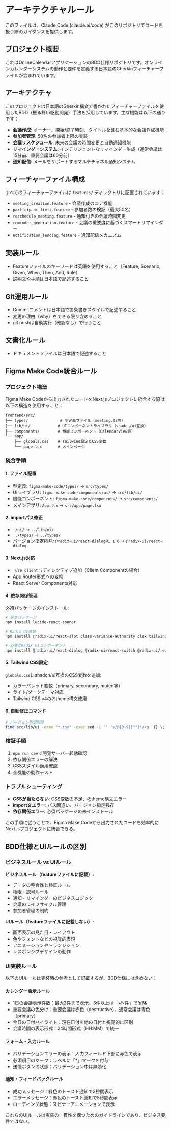# アーキテクチャルール

このファイルは、Claude Code (claude.ai/code) がこのリポジトリでコードを扱う際のガイダンスを提供します。

## プロジェクト概要

これはOnlineCalendarアプリケーションのBDD仕様リポジトリです。オンラインカレンダーシステムの動作と要件を定義する日本語のGherkinフィーチャーファイルが含まれています。

## アーキテクチャ

このプロジェクトは日本語のGherkin構文で書かれたフィーチャーファイルを使用したBDD（振る舞い駆動開発）手法を採用しています。主な機能は以下の通りです：

- **会議作成**: オーナー、開始/終了時刻、タイトルを含む基本的な会議作成機能
- **参加者管理**: 50名の参加者上限の実装
- **会議リスケジュール**: 未来の会議の時間変更と自動通知機能
- **リマインダーシステム**: インテリジェントなリマインダー生成（通常会議は15分前、重要会議は60分前）
- **通知配信**: メールをサポートするマルチチャネル通知システム

## フィーチャーファイル構成

すべてのフィーチャーファイルは `features/` ディレクトリに配置されています：
- `meeting_creation.feature` - 会議作成のコア機能
- `participant_limit.feature` - 参加者数の検証（最大50名）
- `reschedule_meeting.feature` - 通知付きの会議時間変更
- `reminder_generation.feature` - 会議の重要度に基づくスマートリマインダー
- `notification_sending.feature` - 通知配信メカニズム

## 実装ルール

- Featureファイルのキーワードは英語を使用すること（Feature, Scenario, Given, When, Then, And, Rule）
- 説明文や手順は日本語で記述すること

## Git運用ルール

- Commitコメントは日本語で箇条書きスタイルで記述すること
- 変更の理由（why）をできる限り含めること
- git pushは自動実行（確認なし）で行うこと

## 文書化ルール

- ドキュメントファイルは日本語で記述すること

## Figma Make Code統合ルール

### プロジェクト構造
Figma Make Codeから出力されたコードをNext.jsプロジェクトに統合する際は以下の構造を使用すること：

```
frontend/src/
├── types/              # 型定義ファイル（meeting.ts等）
├── lib/ui/            # UIコンポーネントライブラリ（shadcn/ui互換）
├── components/        # 機能コンポーネント（CalendarView等）
└── app/
    ├── globals.css    # Tailwind設定とCSS変数
    └── page.tsx       # メインページ
```

### 統合手順

#### 1. ファイル配置
- 型定義: `figma-make-code/types/` → `src/types/`
- UIライブラリ: `figma-make-code/components/ui/` → `src/lib/ui/`
- 機能コンポーネント: `figma-make-code/components/` → `src/components/`
- メインアプリ: `App.tsx` → `src/app/page.tsx`

#### 2. importパス修正
- `./ui/` → `../lib/ui/`
- `../types/` → `../types/`
- バージョン指定削除: `@radix-ui/react-dialog@1.1.6` → `@radix-ui/react-dialog`

#### 3. Next.js対応
- `'use client';`ディレクティブ追加（Client Componentの場合）
- App Router形式への変換
- React Server Components対応

#### 4. 依存関係管理
必須パッケージのインストール:
```bash
# 基本パッケージ
npm install lucide-react sonner

# Radix UI基盤
npm install @radix-ui/react-slot class-variance-authority clsx tailwind-merge

# 必要なRadix UIコンポーネント
npm install @radix-ui/react-dialog @radix-ui/react-switch @radix-ui/react-label @radix-ui/react-separator
```

#### 5. Tailwind CSS設定
`globals.css`にshadcn/ui互換のCSS変数を追加:
- カラーパレット変数（primary, secondary, muted等）
- ライト/ダークテーマ対応
- Tailwind CSS v4の@theme構文使用

#### 6. 自動修正コマンド
```bash
# バージョン指定削除
find src/lib/ui -name "*.tsx" -exec sed -i '' 's/@[0-9][^"]*//g' {} \;
```

### 検証手順
1. `npm run dev`で開発サーバー起動確認
2. 依存関係エラーの解決
3. CSSスタイル適用確認
4. 全機能の動作テスト

### トラブルシューティング
- **CSSが当たらない**: CSS変数の不足、@theme構文エラー
- **import文エラー**: パス間違い、バージョン指定残存
- **依存関係エラー**: 必須パッケージの未インストール

この手順に従うことで、Figma Make Codeから出力されたコードを効率的にNext.jsプロジェクトに統合できる。

## BDD仕様とUIルールの区別

### ビジネスルール vs UIルール

**ビジネスルール（featureファイルに記載）:**
- データの整合性と検証ルール
- 権限・認可ルール 
- 通知・リマインダーのビジネスロジック
- 会議のライフサイクル管理
- 参加者管理の制約

**UIルール（featureファイルに記載しない）:**
- 画面表示の見た目・レイアウト
- 色やフォントなどの視覚的表現
- アニメーションやトランジション
- レスポンシブデザインの動作

### UI実装ルール

以下のUIルールは実装時の参考として記載するが、BDD仕様には含めない：

#### カレンダー表示ルール
- 1日の会議表示件数：最大2件まで表示、3件以上は「+N件」で省略
- 重要会議の色分け：重要会議は赤色（destructive）、通常会議は青色（primary）
- 今日の日付ハイライト：現在日付を他の日付と視覚的に区別
- 会議時間の表示形式：24時間形式（HH:MM）で統一

#### フォーム・入力ルール  
- バリデーションエラーの表示：入力フィールド下部に赤色で表示
- 必須項目のマーク：ラベルに「*」マークを付与
- 送信ボタンの状態：バリデーション中は無効化

#### 通知・フィードバックルール
- 成功メッセージ：緑色のトースト通知で3秒間表示
- エラーメッセージ：赤色のトースト通知で5秒間表示
- ローディング状態：スピナーアニメーションで表示

これらのUIルールは実装の一貫性を保つためのガイドラインであり、ビジネス要件ではない。